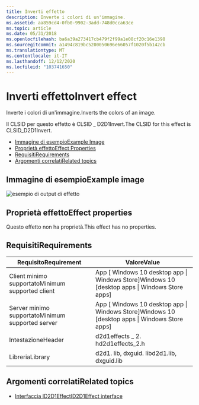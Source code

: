 ```yaml
---
title: Inverti effetto
description: Inverte i colori di un'immagine.
ms.assetid: aa859cd4-0fb0-9902-3add-748d0cca63ce
ms.topic: article
ms.date: 05/31/2018
ms.openlocfilehash: ba6a39a273417cb479f2f99a1e08cf20c16e1398
ms.sourcegitcommit: a1494c819bc5200050696e66057f1020f5b142cb
ms.translationtype: MT
ms.contentlocale: it-IT
ms.lasthandoff: 12/12/2020
ms.locfileid: "103741650"
---
```

# <a name="invert-effect"></a><span data-ttu-id="91361-103">Inverti effetto</span><span class="sxs-lookup"><span data-stu-id="91361-103">Invert effect</span></span>

<span data-ttu-id="91361-104">Inverte i colori di un'immagine.</span><span class="sxs-lookup"><span data-stu-id="91361-104">Inverts the colors of an image.</span></span>

<span data-ttu-id="91361-105">Il CLSID per questo effetto è CLSID \_ D2D1Invert.</span><span class="sxs-lookup"><span data-stu-id="91361-105">The CLSID for this effect is CLSID\_D2D1Invert.</span></span>

-   [<span data-ttu-id="91361-106">Immagine di esempio</span><span class="sxs-lookup"><span data-stu-id="91361-106">Example Image</span></span>](#example-image)
-   [<span data-ttu-id="91361-107">Proprietà effetto</span><span class="sxs-lookup"><span data-stu-id="91361-107">Effect Properties</span></span>](#effect-properties)
-   [<span data-ttu-id="91361-108">Requisiti</span><span class="sxs-lookup"><span data-stu-id="91361-108">Requirements</span></span>](#requirements)
-   [<span data-ttu-id="91361-109">Argomenti correlati</span><span class="sxs-lookup"><span data-stu-id="91361-109">Related topics</span></span>](#related-topics)

## <a name="example-image"></a><span data-ttu-id="91361-110">Immagine di esempio</span><span class="sxs-lookup"><span data-stu-id="91361-110">Example image</span></span>

![esempio di output di effetto](images/invert-effect.png)

## <a name="effect-properties"></a><span data-ttu-id="91361-112">Proprietà effetto</span><span class="sxs-lookup"><span data-stu-id="91361-112">Effect properties</span></span>

<span data-ttu-id="91361-113">Questo effetto non ha proprietà.</span><span class="sxs-lookup"><span data-stu-id="91361-113">This effect has no properties.</span></span>

## <a name="requirements"></a><span data-ttu-id="91361-114">Requisiti</span><span class="sxs-lookup"><span data-stu-id="91361-114">Requirements</span></span>



| <span data-ttu-id="91361-115">Requisito</span><span class="sxs-lookup"><span data-stu-id="91361-115">Requirement</span></span> | <span data-ttu-id="91361-116">Valore</span><span class="sxs-lookup"><span data-stu-id="91361-116">Value</span></span> |
|--------------------------|---------------------------------------------------|
| <span data-ttu-id="91361-117">Client minimo supportato</span><span class="sxs-lookup"><span data-stu-id="91361-117">Minimum supported client</span></span> | <span data-ttu-id="91361-118">App \[ Windows 10 desktop app \| Windows Store\]</span><span class="sxs-lookup"><span data-stu-id="91361-118">Windows 10 \[desktop apps \| Windows Store apps\]</span></span> |
| <span data-ttu-id="91361-119">Server minimo supportato</span><span class="sxs-lookup"><span data-stu-id="91361-119">Minimum supported server</span></span> | <span data-ttu-id="91361-120">App \[ Windows 10 desktop app \| Windows Store\]</span><span class="sxs-lookup"><span data-stu-id="91361-120">Windows 10 \[desktop apps \| Windows Store apps\]</span></span> |
| <span data-ttu-id="91361-121">Intestazione</span><span class="sxs-lookup"><span data-stu-id="91361-121">Header</span></span>                   | <span data-ttu-id="91361-122">d2d1effects \_ 2. h</span><span class="sxs-lookup"><span data-stu-id="91361-122">d2d1effects\_2.h</span></span>                                  |
| <span data-ttu-id="91361-123">Libreria</span><span class="sxs-lookup"><span data-stu-id="91361-123">Library</span></span>                  | <span data-ttu-id="91361-124">d2d1. lib, dxguid. lib</span><span class="sxs-lookup"><span data-stu-id="91361-124">d2d1.lib, dxguid.lib</span></span>                              |


## <a name="related-topics"></a><span data-ttu-id="91361-125">Argomenti correlati</span><span class="sxs-lookup"><span data-stu-id="91361-125">Related topics</span></span>

* [<span data-ttu-id="91361-126">Interfaccia ID2D1Effect</span><span class="sxs-lookup"><span data-stu-id="91361-126">ID2D1Effect interface</span></span>](/windows/desktop/api/d2d1_1/nn-d2d1_1-id2d1effect)
